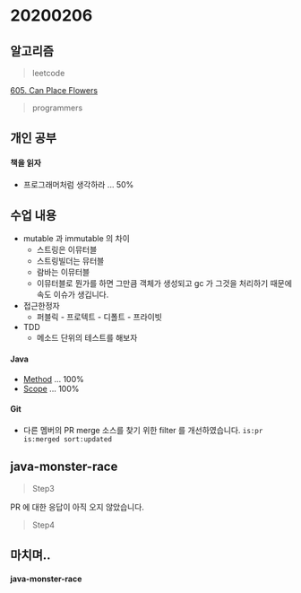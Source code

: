 # 20200206

## 알고리즘
> leetcode

[605. Can Place Flowers](https://github.com/Hyune-c/algorithm/tree/master/src/main/java/leetcode/canplaceflowers)

> programmers


## 개인 공부
#### 책을 읽자
- 프로그래머처럼 생각하라 ... 50%

## 수업 내용
- mutable 과 immutable 의 차이
	- 스트링은 이뮤터블
	- 스트링빌더는 뮤터블
	- 람바는 이뮤터블
	- 이뮤터블로 뭔가를 하면 그만큼 객체가 생성되고 gc 가 그것을 처리하기 때문에 속도 이슈가 생깁니다.
- 접근한정자 
	- 퍼블릭 - 프로텍트 - 디폴트 - 프라이빗
- TDD
	-  메소드 단위의 테스트를 해보자

#### Java 
- [Method](https://github.com/Hyune-c/TIL/blob/master/Java/Method.md) ... 100%
- [Scope](https://github.com/Hyune-c/TIL/blob/master/Java/Scope.md) ... 100%

#### Git
- 다른 멤버의 PR merge 소스를 찾기 위한 filter 를 개선하였습니다.
`is:pr is:merged sort:updated`

## java-monster-race 

> Step3

PR 에 대한 응답이 아직 오지 않았습니다.

> Step4



## 마치며..

#### java-monster-race 

<!--stackedit_data:
eyJoaXN0b3J5IjpbLTEzMjg0NjA5MywtNjk0MTcxOTQ4XX0=
-->